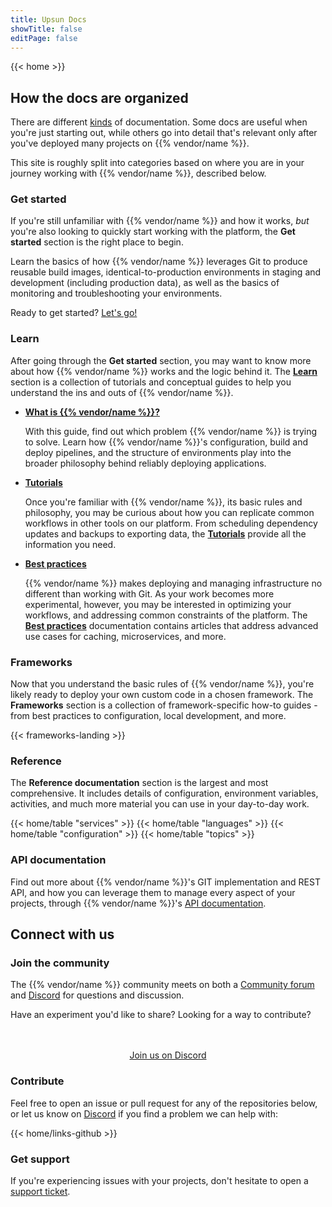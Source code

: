 ```yaml
---
title: Upsun Docs
showTitle: false
editPage: false
---
```


{{< home >}}

## How the docs are organized

There are different [kinds](https://documentation.divio.com/) of documentation.
Some docs are useful when you're just starting out, while others go into detail
that's relevant only after you've deployed many projects on {{% vendor/name
%}}.

This site is roughly split into categories based on where you are in your
journey working with {{% vendor/name %}}, described below.

### Get started

If you're still unfamiliar with {{% vendor/name %}} and how it works, *but*
you're also looking to quickly start working with the platform, the **Get
started** section is the right place to begin.

Learn the basics of how {{% vendor/name %}} leverages Git to produce reusable
build images, identical-to-production environments in staging and development
(including production data), as well as the basics of monitoring and
troubleshooting your environments.

Ready to get started? [Let's go!](/get-started/here/_index.md)

### Learn

After going through the **Get started** section, you may want to know more
about how {{% vendor/name %}} works and the logic behind it. The
**[Learn](/learn/_index.md)** section is a collection of tutorials and
conceptual guides to help you understand the ins and outs of {{% vendor/name
%}}.

- [**What is {{% vendor/name %}}?**](/learn/overview/_index.md)

  With this guide, find out which problem {{% vendor/name %}} is trying to
  solve. Learn how {{% vendor/name %}}'s configuration, build and deploy
  pipelines, and the structure of environments play into the broader
  philosophy behind reliably deploying applications.

- [**Tutorials**](/learn/tutorials/_index.md)

  Once you're familiar with {{% vendor/name %}}, its basic rules and
  philosophy, you may be curious about how you can replicate common workflows
  in other tools on our platform. From scheduling dependency updates and
  backups to exporting data, the [**Tutorials**](/learn/tutorials/_index.md)
  provide all the information you need.

- [**Best practices**](/learn/bestpractices/_index.md)

  {{% vendor/name %}} makes deploying and managing infrastructure no
  different than working with Git. As your work becomes more experimental,
  however, you may be interested in optimizing your workflows, and addressing
  common constraints of the platform. The [**Best
  practices**](/learn/bestpractices/_index.md) documentation contains
  articles that address advanced use cases for caching, microservices, and
  more.

### Frameworks

Now that you understand the basic rules of {{% vendor/name %}}, you're likely
ready to deploy your own custom code in a chosen framework. The **Frameworks**
section is a collection of framework-specific how-to guides - from best
practices to configuration, local development, and more.

{{< frameworks-landing >}}

### Reference

The **Reference documentation** section is the largest and most comprehensive.
It includes details of configuration, environment variables, activities, and
much more material you can use in your day-to-day work.

{{< home/table "services" >}}
{{< home/table "languages" >}}
{{< home/table "configuration" >}}
{{< home/table "topics" >}}

### API documentation

Find out more about {{% vendor/name %}}'s GIT implementation and REST API, and
how you can leverage them to manage every aspect of your projects, through {{%
vendor/name %}}'s [API documentation](https://api.platform.sh/docs/).

## Connect with us

### Join the community

The {{% vendor/name %}} community meets on both a [Community
forum](https://support.platform.sh/hc/en-us/community/topics) and
[Discord](https://discord.gg/PkMc2pVCDV) for questions and discussion.

Have an experiment you'd like to share?
Looking for a way to contribute?

<div style="margin-top: 3rem; text-align: center;">
<a href="https://discord.gg/PkMc2pVCDV" class="start-cta font-semibold text-sm xl:text-base px-4 py-2 bg-skye rounded text-white hover:bg-skye-dark focus:bg-skye-dark" rel="noopener">Join us on Discord</a>
</div>

### Contribute

Feel free to open an issue or pull request for any of the repositories below,
or let us know on [Discord](https://discord.gg/PkMc2pVCDV) if you find a
problem we can help with:

{{< home/links-github >}}

### Get support

If you're experiencing issues with your projects, don't hesitate to open a
[support ticket](/learn/overview/get-support).


